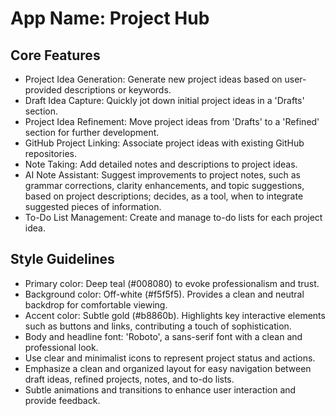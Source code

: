 # **App Name**: Project Hub

## Core Features

- Project Idea Generation: Generate new project ideas based on user-provided descriptions or keywords.
- Draft Idea Capture: Quickly jot down initial project ideas in a 'Drafts' section.
- Project Idea Refinement: Move project ideas from 'Drafts' to a 'Refined' section for further development.
- GitHub Project Linking: Associate project ideas with existing GitHub repositories.
- Note Taking: Add detailed notes and descriptions to project ideas.
- AI Note Assistant: Suggest improvements to project notes, such as grammar corrections, clarity enhancements, and topic suggestions, based on project descriptions; decides, as a tool, when to integrate suggested pieces of information.
- To-Do List Management: Create and manage to-do lists for each project idea.

## Style Guidelines

- Primary color: Deep teal (#008080) to evoke professionalism and trust.
- Background color: Off-white (#f5f5f5). Provides a clean and neutral backdrop for comfortable viewing.
- Accent color: Subtle gold (#b8860b). Highlights key interactive elements such as buttons and links, contributing a touch of sophistication.
- Body and headline font: 'Roboto', a sans-serif font with a clean and professional look.
- Use clear and minimalist icons to represent project status and actions.
- Emphasize a clean and organized layout for easy navigation between draft ideas, refined projects, notes, and to-do lists.
- Subtle animations and transitions to enhance user interaction and provide feedback.